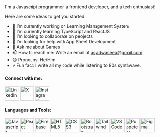 <!-- ## Hi there 👋 -->
<img src="https://github.com/user-attachments/assets/fc751bc0-0ad2-49d1-bab9-d364b12c393a" alt=""/>
<br><br>

I'm a Javascript programmer, a frontend developer, and a tech enthusiast!

Here are some ideas to get you started:

- 🔭 I’m currently working on Learning Management System
- 🌱 I’m currently learning TypeScript and ReactJS
- 👯 I’m looking to collaborate on peojects
- 🤔 I’m looking for help with App Sheet Development
- 💬 Ask me about Games
- 📫 How to reach me: Write an email at asjadwaseeq@gmail.com
- 😄 Pronouns: He/Him
- ⚡ Fun fact: I write all my code while listening to 80s synthwave.

#### Connect with me:
<a href="https://www.linkedin.com/in/asjad-waseeq-74a312136/" target="_blank"><img src="https://github.com/user-attachments/assets/725ce109-9598-4575-ae48-682bf52d5524" alt="LinkedIn" width="45"/></a>
<a href="https://x.com/AsjadWaseeq" target="_blank"><img src="https://github.com/user-attachments/assets/e63498ce-11e1-436d-aa55-36a43b97b78b" alt="X" width="45"/></a>
<a href="https://www.instagram.com/itsasjadwaseeq/" target="_blank"><img src="https://github.com/user-attachments/assets/f2996eda-6cac-49e7-b12f-c77f20037ef5" alt="Instagram" width="45"/></a>

#### Languages and Tools:
<img src="https://github.com/user-attachments/assets/4ff70f78-efcc-4a4c-920f-e877867873c3" alt="Javascript" width="45"/>
<img src="https://github.com/user-attachments/assets/809c0762-9d3e-4fd5-92e4-49a9541b3781" alt="React" width="45"/>
<img src="https://github.com/user-attachments/assets/98924945-7523-4317-9d6b-d783cb80196d" alt="Firebase" width="45"/>
<img src="https://github.com/user-attachments/assets/5e8b7809-605d-47fe-ba33-f2aa71237a72" alt="HTML5" width="45"/>
<img src="https://github.com/user-attachments/assets/6c4892e3-719a-4259-8b1b-10355fa3aac1" alt="CSS3" width="45"/>
<img src="https://github.com/user-attachments/assets/5ab57b00-fc76-4b06-b736-b1a6443f179d" alt="Bootstrap" width="45"/>
<img src="https://github.com/user-attachments/assets/90ecb895-c9d2-403f-a350-c959f646d1c7" alt="Tailwind" width="45"/>
<img src="https://github.com/user-attachments/assets/c1cea383-0470-4156-960f-7c8069914228" alt="VSCode" width="45"/>
<img src="https://github.com/user-attachments/assets/10f7c669-b22b-474a-baaa-d1766864a527" alt="Puppeteer" width="45"/>
<img src="https://github.com/user-attachments/assets/224ffdcb-8b2b-4b4c-9801-861fdf954148" alt="Figma" width="45"/>
<!--<img src="" alt="" width="45"/>-->
